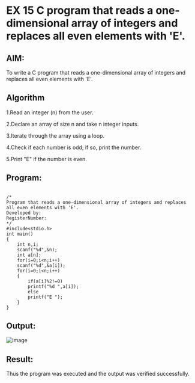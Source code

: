 # EX 15 C program that reads a one-dimensional array of integers and replaces all even elements with 'E'.

## AIM:
To write a C program that reads a one-dimensional array of integers and replaces all even elements with 'E'.

## Algorithm
1.Read an integer (n) from the user.

2.Declare an array of size n and take n integer inputs.

3.Iterate through the array using a loop.

4.Check if each number is odd; if so, print the number.

5.Print "E" if the number is even. 

## Program:
```

/*
Program that reads a one-dimensional array of integers and replaces all even elements with 'E'.
Developed by: 
RegisterNumber:  
*/
#include<stdio.h>
int main()
{
    int n,i;
    scanf("%d",&n);
    int a[n];
    for(i=0;i<n;i++)
    scanf("%d",&a[i]);
    for(i=0;i<n;i++)
    {
        if(a[i]%2!=0)
        printf("%d ",a[i]);
        else
        printf("E ");
    }
}
```

## Output:
![image](https://github.com/user-attachments/assets/ead78aa2-3dbc-4f9c-bd77-c1a70d2b208a)



## Result:
Thus the program was executed and the output was verified successfully.
